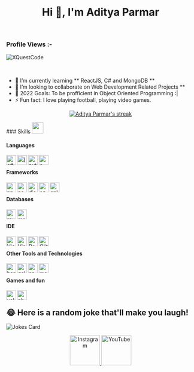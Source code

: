 <h1 align="center">Hi 👋, I'm Aditya Parmar</h1>

<br>
<p align="right"> <h3>Profile Views :-</h3> <img src="https://komarev.com/ghpvc/?username=XQuestCode&label=Profile%20views&color=0e75b6&style=flat"
alt="XQuestCode" /> 
</p>

<br>

- 🌱 I’m currently learning ** ReactJS, C# and MongoDB **
- 👯 I’m looking to collaborate on Web Development Related Projects **
- 🥅 2022 Goals: To be profficient in Object Oriented Programming :|
- ⚡ Fun fact: I love playing football, playing video games.

<p align="center">
    <a href="https://github.com/XQuestCode/github-readme-streak-stats">
        <img title="🔥 Get streak stats for your profile at git.io/streak-stats" alt="Aditya Parmar's streak" src="https://github-readme-streak-stats.herokuapp.com/?user=XQuestCode&theme=black-ice&hide_border=true&stroke=0000&background=060A0CD0"/>
    </a>
</p>
### Skills <img src="https://media.giphy.com/media/iY8CRBdQXODJSCERIr/giphy.gif" width="30px">&nbsp; 

<h4> Languages </h4>
<span> 

<img align="left" alt="c#" width="26px" src="https://i.imgur.com/loWAHjB.png" />
<img align="left" alt="js" width="26px" src="https://i.imgur.com/3u1wzwE.png" />
<img align="left" alt="python" width="26px" src="https://i.imgur.com/C71VspT.png" />
<img align="left" alt="c++" width="26px" src="https://i.imgur.com/YMXeZ6b.png" /> <br />
</span>

<h4> Frameworks </h4>
<span>

<img align="left" alt="npm" width="26px" src="https://i.imgur.com/1v1hUT4.png" />
<img align="left" alt="nodejs" width="26px" src="https://i.imgur.com/lPPZ3AO.png" />
<img align="left" alt="discordjs" width="26px" src="https://i.imgur.com/rccpTOp.png" />
<img align="left" alt="opencv" width="26px"  src="https://i.imgur.com/cgMOqRS.png">
<img align="left" alt="splashkit" width="26px"  src="https://i.imgur.com/WnoKlPc.png"><br />

</span>

<h4> Databases </h4>
<span>
  <img align="left" alt="mysql" width="26px" src="https://i.imgur.com/sG9on5P.png">
   <img align="left" alt="mongodb" width="26px" src="https://imgur.com/xN5cFRr.png" /> <br />
</span>

<h4> IDE </h4>
<span>
<img align="left" alt="Visual Studio Code" width="26px" src="https://i.imgur.com/LwSdAlE.png" />
<img align="left" alt="Visual Studio" width="26px" src="https://i.imgur.com/SepzwEU.png" />
<img align="left" alt="Repl.it" width="26px" src="https://i.imgur.com/3DqvI5F.png" />
<img align="left" alt="Glitch" width="26px" src="https://i.imgur.com/96ku0wz.png" /><br />
</span> 



<h4> Other Tools and Technologies </h4>
<span>
<img align="left" alt="heroku" width="26px" src="https://i.imgur.com/v9IRHGV.png" />
<img align="left" alt="gcloud" width="26px"  src="https://i.imgur.com/qHpvfwl.png">
<img align="left" alt="spotify" width="26px"  src="https://i.imgur.com/k2g1mS2.png">
<img align="left" alt="mediapipe" width="26px"  src="https://i.imgur.com/4qqDxKA.png"><br />
</span>

<h4> Games and fun </h4>
<span>
<img align="left" alt="valorant" width="26px" src="https://i.imgur.com/2bRyGNd.png" />
<img align="left" alt="photoshop" width="26px" src="https://i.imgur.com/OC1RcS5.jpg" /> <br />

</span>
    
## 😂 Here is a random joke that'll make you laugh!
![Jokes Card](https://readme-jokes.vercel.app/api)

<p align="center">
<a href="https://www.instagram.com/geeky_aadi/">
    <img src="https://i.imgur.com/TAeUEyJ.png" alt="Instagram" width="80"/>
  </a>
<a href="https://www.youtube.com/channel/UCQdiX8psFfls2wbwtOdhKLw">
    <img src="https://user-images.githubusercontent.com/59381835/92191346-676c5480-ee18-11ea-8240-e416eb1a5b5d.png" alt="YouTube" width="80"/>
  </a>
</p>

